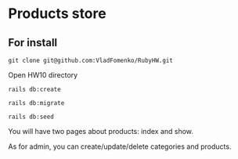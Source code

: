 # Products store

## For install

```git clone git@github.com:VladFomenko/RubyHW.git```

Open HW10 directory

```rails db:create```

```rails db:migrate```

```rails db:seed```

You will have two pages about products: index and show.

As for admin, you can create/update/delete categories and products.
